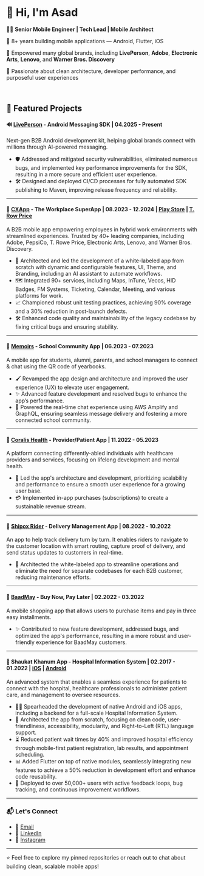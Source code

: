 # 👋 Hi, I'm Asad

👨‍💻 **Senior Mobile Engineer | Tech Lead | Mobile Architect**

📱 8+ years building mobile applications — Android, Flutter, iOS

🏢 Empowered many global brands, including **LivePerson**, **Adobe**, **Electronic Arts**, **Lenovo**, and **Warner Bros. Discovery**

🚀 Passionate about clean architecture, developer performance, and purposeful user experiences

<br>

## 🌟 Featured Projects

#### 🔊 [LivePerson](https://developers.liveperson.com/) - Android Messaging SDK | 04.2025 - Present

Next-gen B2B Android development kit, helping global brands connect with millions through AI-powered messaging.

* 🛡 Addressed and mitigated security vulnerabilities, eliminated numerous bugs, and implemented key performance improvements for the SDK, resulting in a more secure and efficient user experience.
* 🛠 Designed and deployed CI/CD processes for fully automated SDK publishing to Maven, improving release frequency and reliability.

---

#### 🏢 [CXApp](https://cxapp.com) - The Workplace SuperApp | 08.2023 - 12.2024 | [Play Store](https://play.google.com/store/apps/developer?id=CXApp) | [T. Row Price](https://play.google.com/store/apps/details?id=com.cxai.troweprice)

A B2B mobile app empowering employees in hybrid work environments with streamlined experiences. Trusted by 40+ leading companies, including Adobe, PepsiCo, T. Rowe Price, Electronic Arts, Lenovo, and Warner Bros. Discovery.

* 🎨 Architected and led the development of a white-labeled app from scratch with dynamic and configurable features, UI, Theme, and Branding, including an AI assistant to automate workflows.
* 🗺 Integrated 90+ services, including Maps, InTune, Vecos, HID Badges, FM Systems, Ticketing, Calendar, Meeting, and various platforms for work.
* 📈 Championed robust unit testing practices, achieving 90% coverage and a 30% reduction in post-launch defects.
* 🛠 Enhanced code quality and maintainability of the legacy codebase by fixing critical bugs and ensuring stability.

---

#### 📓 [Memoirs](https://play.google.com/store/apps/details?id=com.speedview.memoirs) - School Community App | 06.2023 - 07.2023

A mobile app for students, alumni, parents, and school managers to connect & chat using the QR code of yearbooks.

* 🖌 Revamped the app design and architecture and improved the user experience (UX) to elevate user engagement.
* ✨ Advanced feature development and resolved bugs to enhance the app’s performance.
* 📢 Powered the real-time chat experience using AWS Amplify and GraphQL, ensuring seamless message delivery and fostering a more connected school community.

---

#### 🧬 [Coralis Health](https://coralishealth.us/) - Provider/Patient App | 11.2022 - 05.2023

A platform connecting differently-abled individuals with healthcare providers and services, focusing on lifelong development and mental health.

* 🚀 Led the app's architecture and development, prioritizing scalability and performance to ensure a smooth user experience for a growing user base.
* 💳 Implemented in-app purchases (subscriptions) to create a sustainable revenue stream.

---

#### 🚚 [Shipox Rider](https://shipox.com/) - Delivery Management App | 08.2022 - 10.2022

An app to help track delivery turn by turn. It enables riders to navigate to the customer location with smart routing, capture proof of delivery, and send status updates to customers in real-time.

* 🔧 Architected the white-labeled app to streamline operations and eliminate the need for separate codebases for each B2B customer, reducing maintenance efforts.

---

#### 💸 [BaadMay](https://baadmay.com) - Buy Now, Pay Later | 02.2022 - 03.2022

A mobile shopping app that allows users to purchase items and pay in three easy installments.

* ✨ Contributed to new feature development, addressed bugs, and optimized the app's performance, resulting in a more robust and user-friendly experience for BaadMay customers.

---

#### 🏥 Shaukat Khanum App - Hospital Information System | 02.2017 - 01.2022 | [iOS](https://apps.apple.com/pk/app/shaukat-khanum-app/id1461460671) | [Android](https://play.google.com/store/apps/details?id=org.skm.medicareskm)

An advanced system that enables a seamless experience for patients to connect with the hospital, healthcare professionals to administer patient care, and management to oversee resources.

* 👩‍🏫 Spearheaded the development of native Android and iOS apps, including a backend for a full-scale Hospital Information System.
* 🔧 Architected the app from scratch, focusing on clean code, user-friendliness, accessibility, modularity, and Right-to-Left (RTL) language support.
* ⏳ Reduced patient wait times by 40% and improved hospital efficiency through mobile-first patient registration, lab results, and appointment scheduling.
* 📊 Added Flutter on top of native modules, seamlessly integrating new features to achieve a 50% reduction in development effort and enhance code reusability.
* 📅 Deployed to over 50,000+ users with active feedback loops, bug tracking, and continuous improvement workflows.

---

### 📬 Let's Connect

* 📧 [Email](mailto:asadbaidar@email.com)
* 💼 [LinkedIn](https://linkedin.com/in/asadbaidar)
* 📱 [Instagram](https://instagram.com/asadbaidar)

---

⭐️ Feel free to explore my pinned repositories or reach out to chat about building clean, scalable mobile apps!
